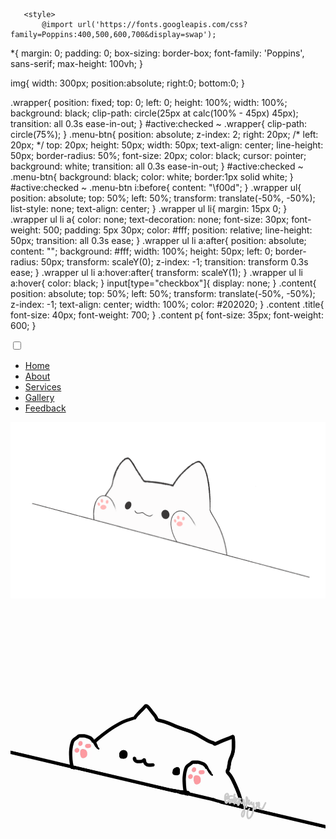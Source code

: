 <html lang="en" dir="ltr">
   <head>
      <meta charset="utf-8">
      <title>Fullscreen Overlay Navigation | CodingNepal</title>
      <link rel="stylesheet" href="style.css">
      <link rel="stylesheet" href="https://cdnjs.cloudflare.com/ajax/libs/font-awesome/5.15.3/css/all.min.css"/>
	   
	   <style>
		   @import url('https://fonts.googleapis.com/css?family=Poppins:400,500,600,700&display=swap');
*{
  margin: 0;
  padding: 0;
  box-sizing: border-box;
  font-family: 'Poppins', sans-serif;
  max-height: 100vh;
}
		   
img{
  width: 300px;
  position:absolute;
  right:0;
  bottom:0;
}
		   
.wrapper{
  position: fixed;
  top: 0;
  left: 0;
  height: 100%;
  width: 100%;
  background: black;
  clip-path: circle(25px at calc(100% - 45px) 45px);
  transition: all 0.3s ease-in-out;
}
#active:checked ~ .wrapper{
  clip-path: circle(75%);
}
.menu-btn{
  position: absolute;
  z-index: 2;
  right: 20px;
  /* left: 20px; */
  top: 20px;
  height: 50px;
  width: 50px;
  text-align: center;
  line-height: 50px;
  border-radius: 50%;
  font-size: 20px;
  color: black;
  cursor: pointer;
  background: white;
  transition: all 0.3s ease-in-out;
}
#active:checked ~ .menu-btn{
  background: black;
  color: white;
  border:1px solid white;
}
#active:checked ~ .menu-btn i:before{
  content: "\f00d";
}
.wrapper ul{
  position: absolute;
  top: 50%;
  left: 50%;
  transform: translate(-50%, -50%);
  list-style: none;
  text-align: center;
}
.wrapper ul li{
  margin: 15px 0;
}
.wrapper ul li a{
  color: none;
  text-decoration: none;
  font-size: 30px;
  font-weight: 500;
  padding: 5px 30px;
  color: #fff;
  position: relative;
  line-height: 50px;
  transition: all 0.3s ease;
}
.wrapper ul li a:after{
  position: absolute;
  content: "";
  background: #fff;
  width: 100%;
  height: 50px;
  left: 0;
  border-radius: 50px;
  transform: scaleY(0);
  z-index: -1;
  transition: transform 0.3s ease;
}
.wrapper ul li a:hover:after{
  transform: scaleY(1);
}
.wrapper ul li a:hover{
  color: black;
}
input[type="checkbox"]{
  display: none;
}
.content{
  position: absolute;
  top: 50%;
  left: 50%;
  transform: translate(-50%, -50%);
  z-index: -1;
  text-align: center;
  width: 100%;
  color: #202020;
}
.content .title{
  font-size: 40px;
  font-weight: 700;
}
.content p{
  font-size: 35px;
  font-weight: 600;
}
	   </style>
   </head>
   <body>
      <input type="checkbox" id="active">
      <label for="active" class="menu-btn"><i class="fas fa-bars"></i></label>
      <div class="wrapper">
         <ul>
            <li><a href="#">Home</a></li>
            <li><a href="#">About</a></li>
            <li><a href="#">Services</a></li>
            <li><a href="#">Gallery</a></li>
            <li><a href="#">Feedback</a></li>
         </ul>
	 <img src="black-cat.gif">
      </div>
      <div class="content">
         <div class="title">
		<img src="2w2otnhwuck11.gif">
         </div>
      </div>
   </body>
</html>
